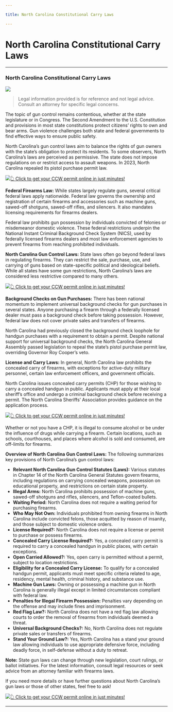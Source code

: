 ```yaml
---

title: North Carolina Constitutional Carry Laws

---
```


# North Carolina Constitutional Carry Laws

* * *

### North Carolina Constitutional Carry Laws

![](https://cdn-images-1.medium.com/max/800/1*zpcVYiQs0Oczq8xY38z3YQ.png)

> Legal information provided is for reference and not legal advice. Consult an attorney for specific legal concerns.

The topic of gun control remains contentious, whether at the state legislature or in Congress. The Second Amendment to the U.S. Constitution and provisions in most state constitutions protect citizens’ rights to own and bear arms. Gun violence challenges both state and federal governments to find effective ways to ensure public safety.

North Carolina’s gun control laws aim to balance the rights of gun owners with the state’s obligation to protect its residents. To some observers, North Carolina’s laws are perceived as permissive. The state does not impose regulations on or restrict access to assault weapons. In 2023, North Carolina repealed its pistol purchase permit law.

[![](https://cdn-images-1.medium.com/max/1200/1*aCmvRhaa5Xjz4zDZxHzAjg.png)](https://serp.ly/ccw)[👆 Click to get your CCW permit online in just minutes!](https://serp.ly/ccw)

**Federal Firearms Law:** While states largely regulate guns, several critical federal laws apply nationwide. Federal law governs the ownership and registration of certain firearms and accessories such as machine guns, sawed-off shotguns, sawed-off rifles, and silencers. It also mandates licensing requirements for firearms dealers.

Federal law prohibits gun possession by individuals convicted of felonies or misdemeanor domestic violence. These federal restrictions underpin the National Instant Criminal Background Check System (NICS), used by federally licensed firearms dealers and most law enforcement agencies to prevent firearms from reaching prohibited individuals.

**North Carolina Gun Control Laws:** State laws often go beyond federal laws in regulating firearms. They can restrict the sale, purchase, use, and carrying of guns based on state-specific political and ideological beliefs. While all states have some gun restrictions, North Carolina’s laws are considered less restrictive compared to many others.

[![](https://cdn-images-1.medium.com/max/1200/1*TMCVgNoKp2NAtvLSAMkaJg.png)](https://serp.ly/ccw)[👆 Click to get your CCW permit online in just minutes!](https://serp.ly/ccw)

**Background Checks on Gun Purchases:** There has been national momentum to implement universal background checks for gun purchases in several states. Anyone purchasing a firearm through a federally licensed dealer must pass a background check before taking possession. However, federal law does not cover private sales and transfers of firearms.

North Carolina had previously closed the background check loophole for handgun purchases with a requirement to obtain a permit. Despite national support for universal background checks, the North Carolina General Assembly passed legislation to repeal the state’s pistol purchase permit law, overriding Governor Roy Cooper’s veto.

**License and Carry Laws:** In general, North Carolina law prohibits the concealed carry of firearms, with exceptions for active-duty military personnel, certain law enforcement officers, and government officials.

North Carolina issues concealed carry permits (CHP) for those wishing to carry a concealed handgun in public. Applicants must apply at their local sheriff’s office and undergo a criminal background check before receiving a permit. The North Carolina Sheriffs’ Association provides guidance on the application process.

[![](https://cdn-images-1.medium.com/max/1200/1*UmVcdbz7GlGdNVJMx2tkag.png)](https://serp.ly/ccw)[👆 Click to get your CCW permit online in just minutes!](https://serp.ly/ccw)

Whether or not you have a CHP, it is illegal to consume alcohol or be under the influence of drugs while carrying a firearm. Certain locations, such as schools, courthouses, and places where alcohol is sold and consumed, are off-limits for firearms.

**Overview of North Carolina Gun Control Laws:** The following summarizes key provisions of North Carolina’s gun control laws:

  * **Relevant North Carolina Gun Control Statutes (Laws):** Various statutes in Chapter 14 of the North Carolina General Statutes govern firearms, including regulations on carrying concealed weapons, possession on educational property, and restrictions on certain state property.
  * **Illegal Arms:** North Carolina prohibits possession of machine guns, sawed-off shotguns and rifles, silencers, and Teflon-coated bullets.
  * **Waiting Period:** North Carolina does not require a waiting period for purchasing firearms.
  * **Who May Not Own:** Individuals prohibited from owning firearms in North Carolina include convicted felons, those acquitted by reason of insanity, and those subject to domestic violence orders.
  * **License Required?:** North Carolina does not require a license or permit to purchase or possess firearms.
  * **Concealed Carry License Required?:** Yes, a concealed carry permit is required to carry a concealed handgun in public places, with certain exceptions.
  * **Open Carried Allowed?:** Yes, open carry is permitted without a permit, subject to location restrictions.
  * **Eligibility for a Concealed Carry License:** To qualify for a concealed handgun permit, applicants must meet specific criteria related to age, residency, mental health, criminal history, and substance use.
  * **Machine Gun Laws:** Owning or possessing a machine gun in North Carolina is generally illegal except in limited circumstances compliant with federal law.
  * **Penalties for Illegal Firearm Possession:** Penalties vary depending on the offense and may include fines and imprisonment.
  * **Red Flag Law?:** North Carolina does not have a red flag law allowing courts to order the removal of firearms from individuals deemed a threat.
  * **Universal Background Checks?:** No, North Carolina does not regulate private sales or transfers of firearms.
  * **Stand Your Ground Law?:** Yes, North Carolina has a stand your ground law allowing individuals to use appropriate defensive force, including deadly force, in self-defense without a duty to retreat.



**Note:** State gun laws can change through new legislation, court rulings, or ballot initiatives. For the latest information, consult legal resources or seek advice from an attorney familiar with firearms laws.

If you need more details or have further questions about North Carolina’s gun laws or those of other states, feel free to ask!

[![](https://cdn-images-1.medium.com/max/1200/1*aCmvRhaa5Xjz4zDZxHzAjg.png)](https://serp.ly/ccw)[👆 Click to get your CCW permit online in just minutes!](https://serp.ly/ccw)

* * *


